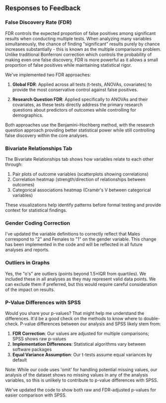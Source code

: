 ## Responses to Feedback

### False Discovery Rate (FDR)
FDR controls the expected proportion of false positives among significant results when conducting multiple tests. When analyzing many variables simultaneously, the chance of finding "significant" results purely by chance increases substantially - this is known as the multiple comparisons problem. Unlike traditional Bonferroni correction which controls the probability of making even one false discovery, FDR is more powerful as it allows a small proportion of false positives while maintaining statistical rigor. 

We've implemented two FDR approaches:

1. **Global FDR**: Applied across all tests (t-tests, ANOVAs, covariates) to provide the most conservative control against false positives.

2. **Research Question FDR**: Applied specifically to ANOVAs and their covariates, as these tests directly address the primary research questions about predictors of outcomes while controlling for demographics.

Both approaches use the Benjamini-Hochberg method, with the research question approach providing better statistical power while still controlling false discovery within the core analyses.

### Bivariate Relationships Tab
The Bivariate Relationships tab shows how variables relate to each other through:
1. Pair plots of outcome variables (scatterplots showing correlations)
2. Correlation heatmap (strength/direction of relationships between outcomes)
3. Categorical associations heatmap (Cramér's V between categorical variables)

These visualizations help identify patterns before formal testing and provide context for statistical findings.

### Gender Coding Correction
I've updated the variable definitions to correctly reflect that Males correspond to "2" and Females to "1" on the gender variable. This change has been implemented in the code and will be reflected in all future analyses and reports.

### Outliers in Graphs
Yes, the "o's" are outliers (points beyond 1.5×IQR from quartiles). We included these in all analyses as they may represent valid data points. We can exclude them if preferred, but this would require careful consideration of the impact on results.

### P-Value Differences with SPSS
Would you share your p-values? That might help me understand the differences. It'd be a good check on the methods to know where to double-check. P-value differences between our analysis and SPSS likely stem from:

1. **FDR Correction**: Our values are adjusted for multiple comparisons; SPSS shows raw p-values
2. **Implementation Differences**: Statistical algorithms vary between software packages
3. **Equal Variance Assumption**: Our t-tests assume equal variances by default

Note: While our code uses 'omit' for handling potential missing values, our analysis of the dataset shows no missing values in any of the analysis variables, so this is unlikely to contribute to p-value differences with SPSS.

We've updated the code to show both raw and FDR-adjusted p-values for easier comparison with SPSS.
